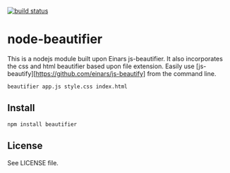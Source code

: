 [![build status](https://secure.travis-ci.org/rickeyski/node-beautifier.png)](http://travis-ci.org/rickeyski/node-beautifier)
# node-beautifier

This is a nodejs module built upon Einars js-beautifier.
It also incorporates the css and html beautifier based upon file extension.
Easily use [js-beautify][https://github.com/einars/js-beautify] from the command line.

    beautifier app.js style.css index.html

## Install

    npm install beautifier

## License

See LICENSE file.

[js-beautify]: http://jsbeautifier.org/
